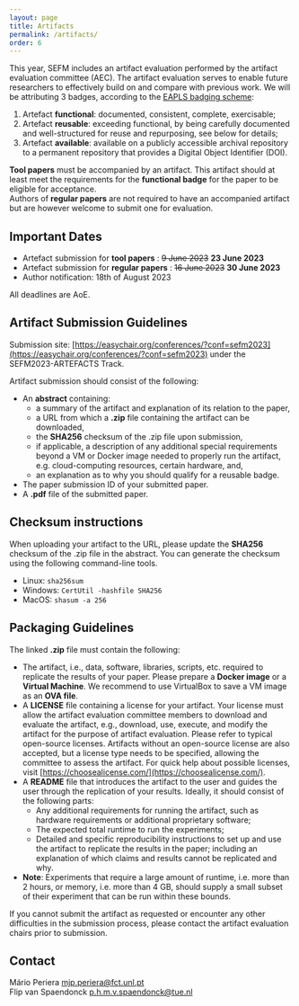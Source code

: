 ```yaml
---
layout: page
title: Artifacts
permalink: /artifacts/
order: 6
---
```


This year, SEFM includes an artifact evaluation performed by the artifact evaluation committee (AEC). The artifact evaluation serves to enable future researchers to effectively build on and compare with previous work. We will be attributing 3 badges, according to the [EAPLS badging scheme](https://eapls.org/pages/artifact_badges/):

1. Artefact **functional**: documented, consistent, complete, exercisable;
2. Artefact **reusable**: exceeding functional, by being carefully documented and well-structured for reuse and repurposing, see below for details;
3. Artefact **available**: available on a publicly accessible archival repository to a permanent repository that provides a Digital Object Identifier (DOI).

**Tool papers** must be accompanied by an artifact. This artifact should at least meet the requirements for the **functional badge** for the paper to be eligible for acceptance.  
 Authors of **regular papers** are not required to have an accompanied artifact but are however welcome to submit one for evaluation.

## Important Dates

- Artefact submission for **tool papers** : ~~9 June 2023~~ **23 June 2023**
- Artefact submission for **regular papers** : ~~16 June 2023~~ **30 June 2023**
- Author notification: 18th of August 2023

All deadlines are AoE.

## Artifact Submission Guidelines

Submission site: [https://easychair.org/conferences/?conf=sefm2023](https://easychair.org/conferences/?conf=sefm2023) under the SEFM2023-ARTEFACTS Track.

Artifact submission should consist of the following:

- An **abstract** containing:
  - a summary of the artifact and explanation of its relation to the paper,
  - a URL from which a **.zip** file containing the artifact can be downloaded,
  - the **SHA256** checksum of the .zip file upon submission,
  - if applicable, a description of any additional special requirements beyond a VM or Docker image needed to properly run the artifact, e.g. cloud-computing resources, certain hardware, and,
  - an explanation as to why you should qualify for a reusable badge.
- The paper submission ID of your submitted paper.
- A **.pdf** file of the submitted paper.

## Checksum instructions

When uploading your artifact to the URL, please update the  **SHA256**  checksum of the .zip file in the abstract. You can generate the checksum using the following command-line tools.

- Linux: `sha256sum`
- Windows: `CertUtil -hashfile SHA256`
- MacOS: `shasum -a 256`

## Packaging Guidelines

The linked **.zip** file must contain the following:

- The artifact, i.e., data, software, libraries, scripts, etc. required to replicate the results of your paper. Please prepare a **Docker image** or a **Virtual Machine**. We recommend to use VirtualBox to save a VM image as an **OVA file**.
- A **LICENSE** file containing a license for your artifact. Your license must allow the artifact evaluation committee members to download and evaluate the artifact, e.g., download, use, execute, and modify the artifact for the purpose of artifact evaluation. Please refer to typical open-source licenses. Artifacts without an open-source license are also accepted, but a license type needs to be specified, allowing the committee to assess the artifact. For quick help about possible licenses, visit [https://choosealicense.com/](https://choosealicense.com/).
- A **README** file that introduces the artifact to the user and guides the user through the replication of your results. Ideally, it should consist of the following parts:
  - Any additional requirements for running the artifact, such as hardware requirements or additional proprietary software;
  - The expected total runtime to run the experiments;
  - Detailed and specific reproducibility instructions to set up and use the artifact to replicate the results in the paper; including an explanation of which claims and results cannot be replicated and why.
- **Note**: Experiments that require a large amount of runtime, i.e. more than 2 hours, or memory, i.e. more than 4 GB, should supply a small subset of their experiment that can be run within these bounds.

If you cannot submit the artifact as requested or encounter any other difficulties in the submission process, please contact the artifact evaluation chairs prior to submission.

## Contact

Mário Periera [mjp.periera@fct.unl.pt](mailto:mjp.periera@fct.unl.pt)  
Flip van Spaendonck [p.h.m.v.spaendonck@tue.nl](mailto:p.h.m.v.spaendonck@tue.nl)
